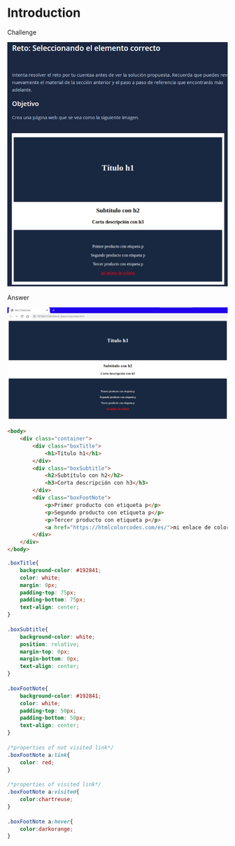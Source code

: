 # Introduction

Challenge

<img src="./figuresReadme/challenge_9_make_it_real_html_selectores.jpg" width="600"/>

Answer

<img src="./figuresReadme/challenge_9_answer_make_it_real_html_selectores.jpg" width="600"/>


```html
<body>
    <div class="container">
        <div class="boxTitle">
            <h1>Título h1</h1>
        </div>
        <div class="boxSubtitle">
            <h2>Subtítulo con h2</h2>
            <h3>Corta descripción con h3</h3>
        </div>
        <div class="boxFootNote">
            <p>Primer producto con etiqueta p</p>
            <p>Segundo producto con etiqueta p</p>
            <p>Tercer producto con etiqueta p</p>
            <a href="https://htmlcolorcodes.com/es/">mi enlace de colores</a>
        </div>
    </div>
</body>
```

```css
.boxTitle{
    background-color: #192841;
    color: white;
    margin: 0px;
    padding-top: 75px;
    padding-bottom: 75px;
    text-align: center;
}

.boxSubtitle{
    background-color: white;
    position: relative;
    margin-top: 0px;
    margin-bottom: 0px;
    text-align: center;
}

.boxFootNote{
    background-color: #192841;
    color: white;
    padding-top: 50px;
    padding-bottom: 50px;
    text-align: center;
}

/*properties of not visited link*/
.boxFootNote a:link{
    color: red;
}

/*properties of visited link*/
.boxFootNote a:visited{
    color:chartreuse;
}

.boxFootNote a:hover{
    color:darkorange;
}
```